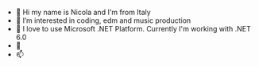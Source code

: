 - 👋 Hi my name is Nicola and I'm from Italy
- 👀 I’m interested in coding, edm and music production 
- 🌱 I love to use Microsoft .NET Platform. Currently I'm working with .NET 6.0
- 💞️ 
- 📫 

<!---
NicolaSilvestri22/NicolaSilvestri22 is a ✨ special ✨ repository because its `README.md` (this file) appears on your GitHub profile.
You can click the Preview link to take a look at your changes.
--->
